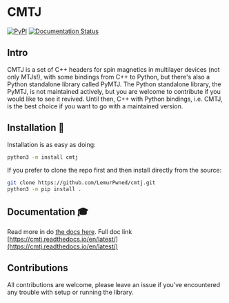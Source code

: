 # CMTJ 
[![PyPI](https://github.com/LemurPwned/cmtj/actions/workflows/main.yml/badge.svg?branch=master)](https://github.com/LemurPwned/cmtj/actions/workflows/main.yml)
[![Documentation Status](https://readthedocs.org/projects/cmtj/badge/?version=latest)](https://cmtj.readthedocs.io/en/latest/?badge=latest)

## Intro
CMTJ is a set of C++ headers for spin magnetics in multilayer devices (not only MTJs!), with some bindings from C++ to Python, but there's also a Python standalone library called PyMTJ. 
The Python standalone library, the PyMTJ, is not maintained actively, but you are welcome to contribute if you would like to see it revived. Until then, C++ with Python bindings, i.e. CMTJ, is the best choice if you want to go with a maintained version.

## Installation :rocket:
Installation is as easy as doing:
```bash
python3 -m install cmtj
```

If you prefer to clone the repo first and then install directly from the source:
```bash
git clone https://github.com/LemurPwned/cmtj.git
python3 -m pip install .
```


## Documentation :mortar_board:

Read more in do [the docs here](https://cmtj.readthedocs.io/en/latest/).
Full doc link [https://cmtj.readthedocs.io/en/latest/](https://cmtj.readthedocs.io/en/latest/)

## Contributions
All contributions are welcome, please leave an issue if you've encountered any trouble with setup or running the library.
